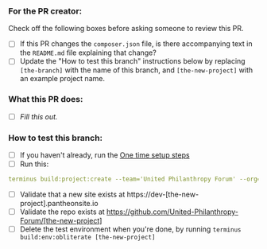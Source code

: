 ### For the PR creator:
Check off the following boxes before asking someone to review this PR.

- [ ] If this PR changes the `composer.json` file, is there accompanying text in the `README.md` file explaining that change?
- [ ] Update the "How to test this branch" instructions below by replacing `[the-branch]` with the name of this branch, and 
`[the-new-project]` with an example project name.

### What this PR does:
- [ ] *Fill this out.*

### How to test this branch:
- [ ] If you haven't already, run the [One time setup steps](https://github.com/United-Philanthropy-Forum/km-starter-kit/wiki/How-to-test-changes-to-this-starter-kit#one-time)
- [ ] Run this:

```yaml
terminus build:project:create --team='United Philanthropy Forum' --org='United-Philanthropy-Forum' --visibility='private' --stability=dev "united-philanthropy-forum/km-starter-kit:dev-[the-branch]  [the-new-project]
```

- [ ] Validate that a new site exists at https://dev-[the-new-project].pantheonsite.io
- [ ] Validate the repo exists at https://github.com/United-Philanthropy-Forum/[the-new-project]
- [ ] Delete the test environment when you're done, by running `terminus build:env:obliterate [the-new-project]`
